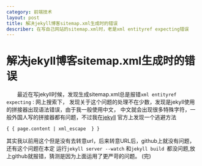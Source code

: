 ```yaml
---
category: 前端技术
layout: post
title: 解决jekyll博客sitemap.xml生成时的错误
describer: 在写自己网站的sitemap.xml时，老是xml entityref expecting错误
---
```


# 解决jekyll博客sitemap.xml生成时的错误

&emsp;&emsp;最近在写jekyll时候，发现生成sitemap.xml总是报错`xml entityref expecting：`网上搜索下，
发现关于这个问题的处理不在少数，发现是jekyll使用的拼接器出现语法错误，由于我一般使用中文，
中文就会出现很多特殊字符，一般外国人写的拼接器都有问题，不过我在[jekyll](http://jekyllrb.com/docs/templates/)
官方上发现一个逃避方法

    { { page.content | xml_escape  } }

其实我以前用这个但是没有去转意url，后来转意URL后，github上就没有问题，还有这个问题在本定 运行`jekyll server --watch`
和`jekyll build `都没问题,放上github就报错，猜测是因为上面运用了更严苛的问题。
(完)